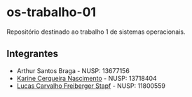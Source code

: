 # os-trabalho-01
Repositório destinado ao trabalho 1 de sistemas operacionais.

## Integrantes
- Arthur Santos Braga - NUSP: 13677156
- [Karine Cerqueira Nascimento](https://github.com/KarineCerqueira) - NUSP: 13718404
- [Lucas Carvalho Freiberger Stapf](https://github.com/LucasStapf) - NUSP: 11800559
